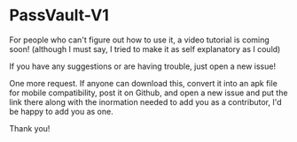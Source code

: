 # PassVault-V1

For people who can't figure out how to use it, a video tutorial is coming soon!
(although I must say, I tried to make it as self explanatory as I could)

If you have any suggestions or are having trouble, just open a new issue!

One more request. If anyone can download this, convert it into an apk file for mobile compatibility, post it on Github, and open a new issue and put the link there along with the inormation needed to add you as a contributor, I'd be happy to add you as one.

Thank you!
